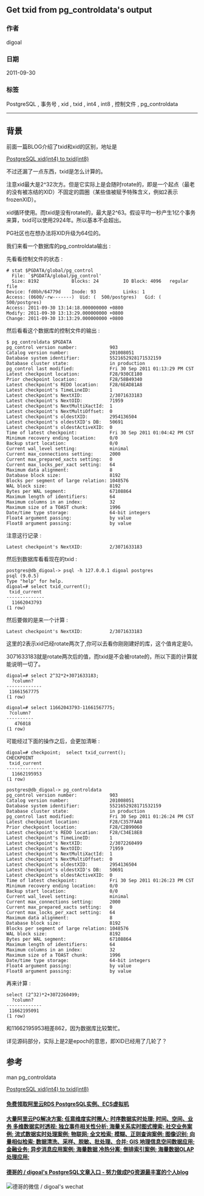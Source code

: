 ## Get txid from pg_controldata's output  
                                
### 作者                                   
digoal                           
                            
### 日期                                                                                               
2011-09-30                          
                               
### 标签                            
PostgreSQL , 事务号 , xid , txid , int4 , int8 , 控制文件 , pg_controldata    
                                                                                                  
----                                                                                            
                                                                                                     
## 背景                        
前面一篇BLOG介绍了txid和xid的区别，地址是   
  
[PostgreSQL xid(int4) to txid(int8)](20110930_01.md)  
  
不过还漏了一点东西，txid是怎么计算的。  
  
注意xid最大是2^32次方。但是它实际上是会随时rotate的，即是一个起点（最老的没有被冻结的XID）不固定的圆圈（某些值被赋予特殊含义，例如2表示frozenXID）。  
  
xid循环使用。而txid是没有rotate的，最大是2^63。假设平均一秒产生1亿个事务来算，txid可以使用2924年。所以基本不会超出。  
  
PG社区也在想办法将XID升级为64位的。  
  
我们来看一个数据库的pg_controldata输出 :   
  
先看看控制文件的状态 :   
  
```  
# stat $PGDATA/global/pg_control  
  File: `$PGDATA/global/pg_control'  
  Size: 8192            Blocks: 24         IO Block: 4096   regular file  
Device: fd0bh/64779d    Inode: 93          Links: 1  
Access: (0600/-rw-------)  Uid: (  500/postgres)   Gid: (  500/postgres)  
Access: 2011-09-30 13:14:18.000000000 +0800  
Modify: 2011-09-30 13:13:29.000000000 +0800  
Change: 2011-09-30 13:13:29.000000000 +0800  
```  
  
然后看看这个数据库的控制文件的输出 :   
  
```  
$ pg_controldata $PGDATA  
pg_control version number:            903  
Catalog version number:               201008051  
Database system identifier:           5521652928171532159  
Database cluster state:               in production  
pg_control last modified:             Fri 30 Sep 2011 01:13:29 PM CST  
Latest checkpoint location:           F28/930CE180  
Prior checkpoint location:            F28/58B49340  
Latest checkpoint's REDO location:    F28/6EAD81A8  
Latest checkpoint's TimeLineID:       1  
Latest checkpoint's NextXID:          2/3071633183  
Latest checkpoint's NextOID:          71959  
Latest checkpoint's NextMultiXactId:  1  
Latest checkpoint's NextMultiOffset:  0  
Latest checkpoint's oldestXID:        2954136504  
Latest checkpoint's oldestXID's DB:   50691  
Latest checkpoint's oldestActiveXID:  0  
Time of latest checkpoint:            Fri 30 Sep 2011 01:04:42 PM CST  
Minimum recovery ending location:     0/0  
Backup start location:                0/0  
Current wal_level setting:            minimal  
Current max_connections setting:      2000  
Current max_prepared_xacts setting:   0  
Current max_locks_per_xact setting:   64  
Maximum data alignment:               8  
Database block size:                  8192  
Blocks per segment of large relation: 1048576  
WAL block size:                       8192  
Bytes per WAL segment:                67108864  
Maximum length of identifiers:        64  
Maximum columns in an index:          32  
Maximum size of a TOAST chunk:        1996  
Date/time type storage:               64-bit integers  
Float4 argument passing:              by value  
Float8 argument passing:              by value  
```  
  
注意这行记录 :   
  
```  
Latest checkpoint's NextXID:          2/3071633183  
```  
  
然后到数据库看看现在的txid :   
  
```  
postgres@db_digoal-> psql -h 127.0.0.1 digoal postgres  
psql (9.0.5)  
Type "help" for help.  
digoal=# select txid_current();  
 txid_current   
--------------  
  11662043793  
(1 row)  
```  
  
然后要做的是来一个计算 :   
  
```  
Latest checkpoint's NextXID:          2/3071633183  
```  
  
这里的2表示xid已经rotate两次了,你可以去看你刚刚建好的库，这个值肯定是0。  
  
3071633183就是rotate两次后的值，而txid是不会被rotate的，所以下面的计算就能说明一切了。  
  
```  
digoal=# select 2^32*2+3071633183;  
  ?column?     
-------------  
 11661567775  
(1 row)  
  
digoal=# select 11662043793-11661567775;  
 ?column?   
----------  
   476018  
(1 row)  
```  
  
可能经过下面的操作之后，会更加清晰 :   
  
```  
digoal=# checkpoint;  select txid_current();  
CHECKPOINT  
 txid_current   
--------------  
  11662195953  
(1 row)  
  
postgres@db_digoal-> pg_controldata   
pg_control version number:            903  
Catalog version number:               201008051  
Database system identifier:           5521652928171532159  
Database cluster state:               in production  
pg_control last modified:             Fri 30 Sep 2011 01:26:24 PM CST  
Latest checkpoint location:           F28/C357FAA8  
Prior checkpoint location:            F28/C2B99060  
Latest checkpoint's REDO location:    F28/C34E18E8  
Latest checkpoint's TimeLineID:       1  
Latest checkpoint's NextXID:          2/3072260499  
Latest checkpoint's NextOID:          71959  
Latest checkpoint's NextMultiXactId:  1  
Latest checkpoint's NextMultiOffset:  0  
Latest checkpoint's oldestXID:        2954136504  
Latest checkpoint's oldestXID's DB:   50691  
Latest checkpoint's oldestActiveXID:  0  
Time of latest checkpoint:            Fri 30 Sep 2011 01:26:23 PM CST  
Minimum recovery ending location:     0/0  
Backup start location:                0/0  
Current wal_level setting:            minimal  
Current max_connections setting:      2000  
Current max_prepared_xacts setting:   0  
Current max_locks_per_xact setting:   64  
Maximum data alignment:               8  
Database block size:                  8192  
Blocks per segment of large relation: 1048576  
WAL block size:                       8192  
Bytes per WAL segment:                67108864  
Maximum length of identifiers:        64  
Maximum columns in an index:          32  
Maximum size of a TOAST chunk:        1996  
Date/time type storage:               64-bit integers  
Float4 argument passing:              by value  
Float8 argument passing:              by value  
```  
  
再来计算 :   
  
```  
select (2^32)*2+3072260499;  
  ?column?     
-------------  
 11662195091  
(1 row)  
```  
  
和11662195953相差862，因为数据库比较繁忙。  
  
详见源码部分，实际上是2是epoch的意思，即XID已经用了几轮了？  
  
## 参考  
man pg_controldata  
  
[PostgreSQL xid(int4) to txid(int8)](20110930_01.md)  
  
  
  
  
  
  
  
  
  
  
  
  
  
  
  
  
  
  
  
  
  
  
  
  
  
  
  
  
  
  
  
  
  
  
  
  
  
#### [免费领取阿里云RDS PostgreSQL实例、ECS虚拟机](https://www.aliyun.com/database/postgresqlactivity "57258f76c37864c6e6d23383d05714ea")
  
  
#### [大量阿里云PG解决方案: 任意维度实时圈人; 时序数据实时处理; 时间、空间、业务 多维数据实时透视; 独立事件相关性分析; 海量关系实时图式搜索; 社交业务案例; 流式数据实时处理案例; 物联网; 全文检索; 模糊、正则查询案例; 图像识别; 向量相似检索; 数据清洗、采样、脱敏、批处理、合并; GIS 地理信息空间数据应用; 金融业务; 异步消息应用案例; 海量数据 冷热分离; 倒排索引案例; 海量数据OLAP处理应用;](https://yq.aliyun.com/topic/118 "40cff096e9ed7122c512b35d8561d9c8")
  
  
#### [德哥的 / digoal's PostgreSQL文章入口 - 努力做成PG资源最丰富的个人blog](https://github.com/digoal/blog/blob/master/README.md "22709685feb7cab07d30f30387f0a9ae")
  
  
![德哥的微信 / digoal's wechat](../pic/digoal_weixin.jpg "f7ad92eeba24523fd47a6e1a0e691b59")
  
